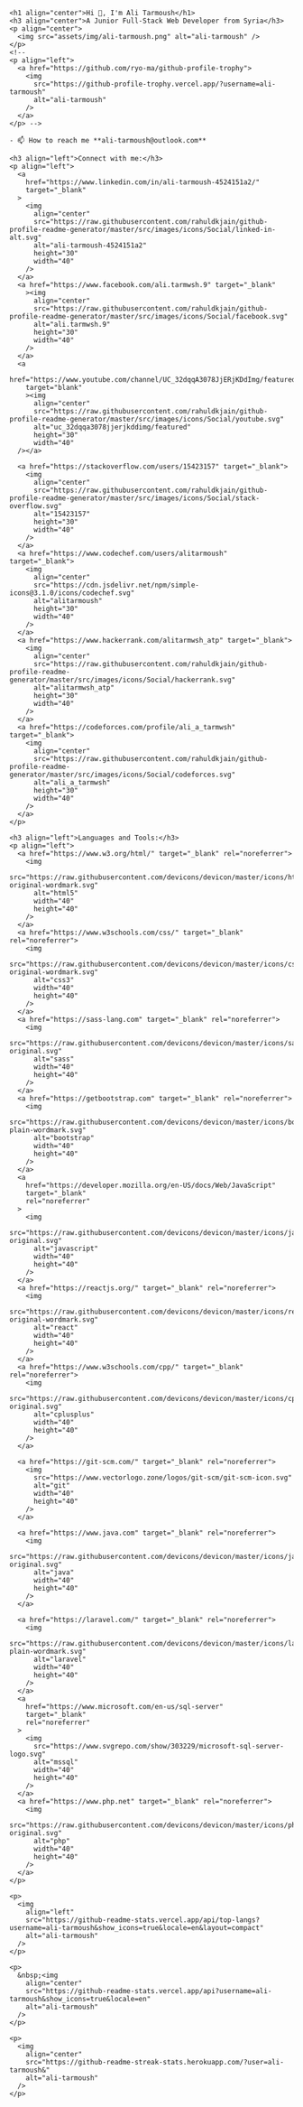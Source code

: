 
    <h1 align="center">Hi 👋, I'm Ali Tarmoush</h1>
    <h3 align="center">A Junior Full-Stack Web Developer from Syria</h3>
    <p align="center">
      <img src="assets/img/ali-tarmoush.png" alt="ali-tarmoush" />
    </p>
    <!-- 
    <p align="left">
      <a href="https://github.com/ryo-ma/github-profile-trophy">
        <img
          src="https://github-profile-trophy.vercel.app/?username=ali-tarmoush"
          alt="ali-tarmoush"
        />
      </a>
    </p> -->

    - 📫 How to reach me **ali-tarmoush@outlook.com**

    <h3 align="left">Connect with me:</h3>
    <p align="left">
      <a
        href="https://www.linkedin.com/in/ali-tarmoush-4524151a2/"
        target="_blank"
      >
        <img
          align="center"
          src="https://raw.githubusercontent.com/rahuldkjain/github-profile-readme-generator/master/src/images/icons/Social/linked-in-alt.svg"
          alt="ali-tarmoush-4524151a2"
          height="30"
          width="40"
        />
      </a>
      <a href="https://www.facebook.com/ali.tarmwsh.9" target="_blank"
        ><img
          align="center"
          src="https://raw.githubusercontent.com/rahuldkjain/github-profile-readme-generator/master/src/images/icons/Social/facebook.svg"
          alt="ali.tarmwsh.9"
          height="30"
          width="40"
        />
      </a>
      <a
        href="https://www.youtube.com/channel/UC_32dqqA3078JjERjKDdImg/featured"
        target="blank"
        ><img
          align="center"
          src="https://raw.githubusercontent.com/rahuldkjain/github-profile-readme-generator/master/src/images/icons/Social/youtube.svg"
          alt="uc_32dqqa3078jjerjkddimg/featured"
          height="30"
          width="40"
      /></a>

      <a href="https://stackoverflow.com/users/15423157" target="_blank">
        <img
          align="center"
          src="https://raw.githubusercontent.com/rahuldkjain/github-profile-readme-generator/master/src/images/icons/Social/stack-overflow.svg"
          alt="15423157"
          height="30"
          width="40"
        />
      </a>
      <a href="https://www.codechef.com/users/alitarmoush" target="_blank">
        <img
          align="center"
          src="https://cdn.jsdelivr.net/npm/simple-icons@3.1.0/icons/codechef.svg"
          alt="alitarmoush"
          height="30"
          width="40"
        />
      </a>
      <a href="https://www.hackerrank.com/alitarmwsh_atp" target="_blank">
        <img
          align="center"
          src="https://raw.githubusercontent.com/rahuldkjain/github-profile-readme-generator/master/src/images/icons/Social/hackerrank.svg"
          alt="alitarmwsh_atp"
          height="30"
          width="40"
        />
      </a>
      <a href="https://codeforces.com/profile/ali_a_tarmwsh" target="_blank">
        <img
          align="center"
          src="https://raw.githubusercontent.com/rahuldkjain/github-profile-readme-generator/master/src/images/icons/Social/codeforces.svg"
          alt="ali_a_tarmwsh"
          height="30"
          width="40"
        />
      </a>
    </p>

    <h3 align="left">Languages and Tools:</h3>
    <p align="left">
      <a href="https://www.w3.org/html/" target="_blank" rel="noreferrer">
        <img
          src="https://raw.githubusercontent.com/devicons/devicon/master/icons/html5/html5-original-wordmark.svg"
          alt="html5"
          width="40"
          height="40"
        />
      </a>
      <a href="https://www.w3schools.com/css/" target="_blank" rel="noreferrer">
        <img
          src="https://raw.githubusercontent.com/devicons/devicon/master/icons/css3/css3-original-wordmark.svg"
          alt="css3"
          width="40"
          height="40"
        />
      </a>
      <a href="https://sass-lang.com" target="_blank" rel="noreferrer">
        <img
          src="https://raw.githubusercontent.com/devicons/devicon/master/icons/sass/sass-original.svg"
          alt="sass"
          width="40"
          height="40"
        />
      </a>
      <a href="https://getbootstrap.com" target="_blank" rel="noreferrer">
        <img
          src="https://raw.githubusercontent.com/devicons/devicon/master/icons/bootstrap/bootstrap-plain-wordmark.svg"
          alt="bootstrap"
          width="40"
          height="40"
        />
      </a>
      <a
        href="https://developer.mozilla.org/en-US/docs/Web/JavaScript"
        target="_blank"
        rel="noreferrer"
      >
        <img
          src="https://raw.githubusercontent.com/devicons/devicon/master/icons/javascript/javascript-original.svg"
          alt="javascript"
          width="40"
          height="40"
        />
      </a>
      <a href="https://reactjs.org/" target="_blank" rel="noreferrer">
        <img
          src="https://raw.githubusercontent.com/devicons/devicon/master/icons/react/react-original-wordmark.svg"
          alt="react"
          width="40"
          height="40"
        />
      </a>
      <a href="https://www.w3schools.com/cpp/" target="_blank" rel="noreferrer">
        <img
          src="https://raw.githubusercontent.com/devicons/devicon/master/icons/cplusplus/cplusplus-original.svg"
          alt="cplusplus"
          width="40"
          height="40"
        />
      </a>

      <a href="https://git-scm.com/" target="_blank" rel="noreferrer">
        <img
          src="https://www.vectorlogo.zone/logos/git-scm/git-scm-icon.svg"
          alt="git"
          width="40"
          height="40"
        />
      </a>

      <a href="https://www.java.com" target="_blank" rel="noreferrer">
        <img
          src="https://raw.githubusercontent.com/devicons/devicon/master/icons/java/java-original.svg"
          alt="java"
          width="40"
          height="40"
        />
      </a>

      <a href="https://laravel.com/" target="_blank" rel="noreferrer">
        <img
          src="https://raw.githubusercontent.com/devicons/devicon/master/icons/laravel/laravel-plain-wordmark.svg"
          alt="laravel"
          width="40"
          height="40"
        />
      </a>
      <a
        href="https://www.microsoft.com/en-us/sql-server"
        target="_blank"
        rel="noreferrer"
      >
        <img
          src="https://www.svgrepo.com/show/303229/microsoft-sql-server-logo.svg"
          alt="mssql"
          width="40"
          height="40"
        />
      </a>
      <a href="https://www.php.net" target="_blank" rel="noreferrer">
        <img
          src="https://raw.githubusercontent.com/devicons/devicon/master/icons/php/php-original.svg"
          alt="php"
          width="40"
          height="40"
        />
      </a>
    </p>

    <p>
      <img
        align="left"
        src="https://github-readme-stats.vercel.app/api/top-langs?username=ali-tarmoush&show_icons=true&locale=en&layout=compact"
        alt="ali-tarmoush"
      />
    </p>

    <p>
      &nbsp;<img
        align="center"
        src="https://github-readme-stats.vercel.app/api?username=ali-tarmoush&show_icons=true&locale=en"
        alt="ali-tarmoush"
      />
    </p>

    <p>
      <img
        align="center"
        src="https://github-readme-streak-stats.herokuapp.com/?user=ali-tarmoush&"
        alt="ali-tarmoush"
      />
    </p>
